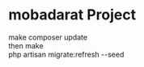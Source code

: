 # mobadarat Project

make 
composer update<br>
then make<br>
php artisan migrate:refresh --seed<br>
